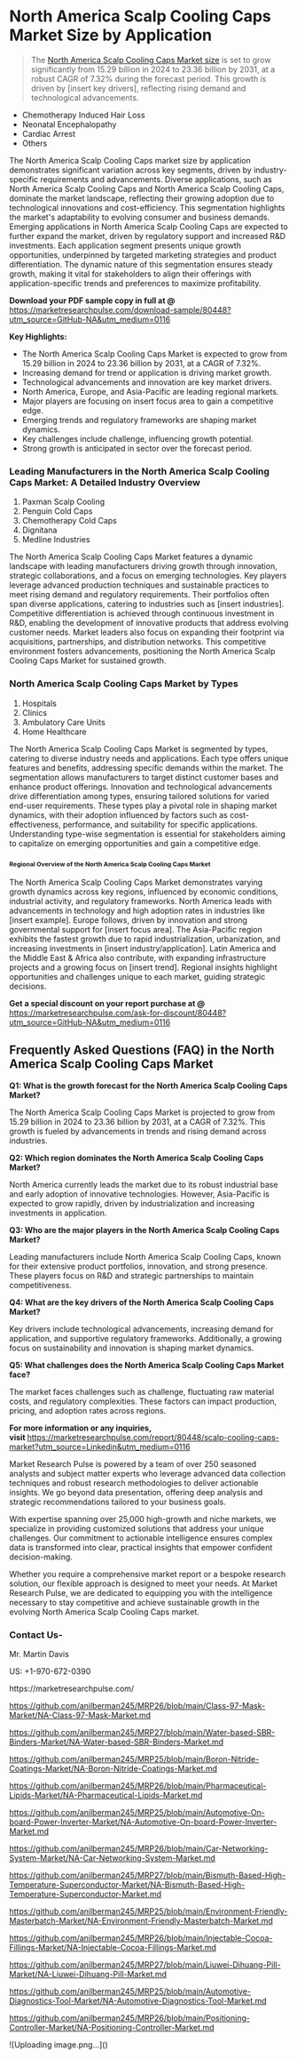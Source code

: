 <h1>North America Scalp Cooling Caps Market&nbsp;Size by Application</h1><blockquote><p>The <a href="https://marketresearchpulse.com/download-sample/80448?utm_source=GitHub-NA&amp;utm_medium=0116">North America Scalp Cooling Caps Market size</a> is set to grow significantly from 15.29 billion in 2024 to 23.36 billion by 2031, at a robust CAGR of 7.32% during the forecast period. This growth is driven by [insert key drivers], reflecting rising demand and technological advancements.</p></blockquote><ul><li>Chemotherapy Induced Hair Loss<li> Neonatal Encephalopathy<li> Cardiac Arrest<li> Others</li></ul><p>The North America Scalp Cooling Caps market size by application demonstrates significant variation across key segments, driven by industry-specific requirements and advancements. Diverse applications, such as North America Scalp Cooling Caps and North America Scalp Cooling Caps, dominate the market landscape, reflecting their growing adoption due to technological innovations and cost-efficiency. This segmentation highlights the market's adaptability to evolving consumer and business demands. Emerging applications in North America Scalp Cooling Caps are expected to further expand the market, driven by regulatory support and increased R&D investments. Each application segment presents unique growth opportunities, underpinned by targeted marketing strategies and product differentiation. The dynamic nature of this segmentation ensures steady growth, making it vital for stakeholders to align their offerings with application-specific trends and preferences to maximize profitability.</p><p><strong>Download your PDF sample copy in full at @ </strong><a href="https://marketresearchpulse.com/download-sample/80448?utm_source=GitHub-NA&amp;utm_medium=0116">https://marketresearchpulse.com/download-sample/80448?utm_source=GitHub-NA&amp;utm_medium=0116</a></p><p><strong>Key Highlights: </strong></p><ul><li>The North America Scalp Cooling Caps Market is expected to grow from 15.29 billion in 2024 to 23.36 billion by 2031, at a CAGR of 7.32%.</li><li>Increasing demand for trend or application is driving market growth.</li><li>Technological advancements and innovation are key market drivers.</li><li>North America, Europe, and Asia-Pacific are leading regional markets.</li><li>Major players are focusing on insert focus area to gain a competitive edge.</li><li>Emerging trends and regulatory frameworks are shaping market dynamics.</li><li>Key challenges include challenge, influencing growth potential.</li><li>Strong growth is anticipated in sector over the forecast period.</li></ul><h3>Leading Manufacturers in the North America Scalp Cooling Caps Market: A Detailed Industry Overview</h3><ol><li>Paxman Scalp Cooling</li><li>Penguin Cold Caps</li><li>Chemotherapy Cold Caps</li><li>Dignitana</li><li>Medline Industries</li></ol><div class="flex max-w-full flex-col flex-grow"><div class="min-h-8 text-message flex w-full flex-col items-end gap-2 whitespace-normal break-words [.text-message+&amp;]:mt-5" dir="auto" data-message-author-role="assistant" data-message-id="fd8432e4-4910-450d-b182-61b7bfb0a01f" data-message-model-slug="gpt-4o"><div class="flex w-full flex-col gap-1 empty:hidden first:pt-[3px]"><div class="markdown prose w-full break-words dark:prose-invert light"><p>The North America Scalp Cooling Caps Market features a dynamic landscape with leading manufacturers driving growth through innovation, strategic collaborations, and a focus on emerging technologies. Key players leverage advanced production techniques and sustainable practices to meet rising demand and regulatory requirements. Their portfolios often span diverse applications, catering to industries such as [insert industries]. Competitive differentiation is achieved through continuous investment in R&amp;D, enabling the development of innovative products that address evolving customer needs. Market leaders also focus on expanding their footprint via acquisitions, partnerships, and distribution networks. This competitive environment fosters advancements, positioning the North America Scalp Cooling Caps Market for sustained growth.</p></div></div></div></div><h3>North America Scalp Cooling Caps Market by Types</h3><ol><li>Hospitals<li> Clinics<li> Ambulatory Care Units<li> Home Healthcare</li></ol><div class="flex max-w-full flex-col flex-grow"><div class="min-h-8 text-message flex w-full flex-col items-end gap-2 whitespace-normal break-words [.text-message+&amp;]:mt-5" dir="auto" data-message-author-role="assistant" data-message-id="084470be-0bb7-4664-bddf-5156b4f41249" data-message-model-slug="gpt-4o-mini"><div class="flex w-full flex-col gap-1 empty:hidden first:pt-[3px]"><div class="markdown prose w-full break-words dark:prose-invert light"><p>The North America Scalp Cooling Caps Market is segmented by types, catering to diverse industry needs and applications. Each type offers unique features and benefits, addressing specific demands within the market. The segmentation allows manufacturers to target distinct customer bases and enhance product offerings. Innovation and technological advancements drive differentiation among types, ensuring tailored solutions for varied end-user requirements. These types play a pivotal role in shaping market dynamics, with their adoption influenced by factors such as cost-effectiveness, performance, and suitability for specific applications. Understanding type-wise segmentation is essential for stakeholders aiming to capitalize on emerging opportunities and gain a competitive edge.</p></div></div></div></div><h3><span style="font-size: 11px;">Regional Overview of the North America Scalp Cooling Caps Market</span></h3><div class="flex max-w-full flex-col flex-grow"><div class="min-h-8 text-message flex w-full flex-col items-end gap-2 whitespace-normal break-words [.text-message+&amp;]:mt-5" dir="auto" data-message-author-role="assistant" data-message-id="e9038762-ce64-4e30-91c9-9bd413514231" data-message-model-slug="gpt-4o-mini"><div class="flex w-full flex-col gap-1 empty:hidden first:pt-[3px]"><div class="markdown prose w-full break-words dark:prose-invert light"><p>The North America Scalp Cooling Caps Market demonstrates varying growth dynamics across key regions, influenced by economic conditions, industrial activity, and regulatory frameworks. North America leads with advancements in technology and high adoption rates in industries like [insert example]. Europe follows, driven by innovation and strong governmental support for [insert focus area]. The Asia-Pacific region exhibits the fastest growth due to rapid industrialization, urbanization, and increasing investments in [insert industry/application]. Latin America and the Middle East &amp; Africa also contribute, with expanding infrastructure projects and a growing focus on [insert trend]. Regional insights highlight opportunities and challenges unique to each market, guiding strategic decisions.</p></div></div></div></div><p><strong>Get a special discount on your report purchase at @ </strong><a href="https://marketresearchpulse.com/ask-for-discount/80448?utm_source=GitHub-NA&amp;utm_medium=0116">https://marketresearchpulse.com/ask-for-discount/80448?utm_source=GitHub-NA&amp;utm_medium=0116</a></p><h2>Frequently Asked Questions (FAQ) in the North America Scalp Cooling Caps Market</h2><p><strong>Q1: What is the growth forecast for the North America Scalp Cooling Caps Market?</strong></p><p>The North America Scalp Cooling Caps Market is projected to grow from 15.29 billion in 2024 to 23.36 billion by 2031, at a CAGR of 7.32%. This growth is fueled by advancements in trends and rising demand across industries.</p><p><strong>Q2: Which region dominates the North America Scalp Cooling Caps Market?</strong></p><p>North America currently leads the market due to its robust industrial base and early adoption of innovative technologies. However, Asia-Pacific is expected to grow rapidly, driven by industrialization and increasing investments in application.</p><p><strong>Q3: Who are the major players in the North America Scalp Cooling Caps Market?</strong></p><p>Leading manufacturers include North America Scalp Cooling Caps, known for their extensive product portfolios, innovation, and strong presence. These players focus on R&amp;D and strategic partnerships to maintain competitiveness.</p><p><strong>Q4: What are the key drivers of the North America Scalp Cooling Caps Market?</strong></p><p>Key drivers include technological advancements, increasing demand for application, and supportive regulatory frameworks. Additionally, a growing focus on sustainability and innovation is shaping market dynamics.</p><p><strong>Q5: What challenges does the North America Scalp Cooling Caps Market face?</strong></p><p>The market faces challenges such as challenge, fluctuating raw material costs, and regulatory complexities. These factors can impact production, pricing, and adoption rates across regions.</p><p><strong>For more information or any inquiries, visit&nbsp;</strong><a href="https://marketresearchpulse.com/report/80448/scalp-cooling-caps-market?utm_source=Linkedin&utm_medium=0116">https://marketresearchpulse.com/report/80448/scalp-cooling-caps-market?utm_source=Linkedin&utm_medium=0116</a></p><p>Market Research Pulse is powered by a team of over 250 seasoned analysts and subject matter experts who leverage advanced data collection techniques and robust research methodologies to deliver actionable insights. We go beyond data presentation, offering deep analysis and strategic recommendations tailored to your business goals.</p><p>With expertise spanning over 25,000 high-growth and niche markets, we specialize in providing customized solutions that address your unique challenges. Our commitment to actionable intelligence ensures complex data is transformed into clear, practical insights that empower confident decision-making.</p><p>Whether you require a comprehensive market report or a bespoke research solution, our flexible approach is designed to meet your needs. At Market Research Pulse, we are dedicated to equipping you with the intelligence necessary to stay competitive and achieve sustainable growth in the evolving North America Scalp Cooling Caps market.</p><h3><strong>Contact Us-</strong></h3><p>Mr. Martin Davis</p><p>US: +1-970-672-0390</p><p>https://marketresearchpulse.com/</p><p><a href="https://github.com/anilberman245/MRP26/blob/main/Class-97-Mask-Market/NA-Class-97-Mask-Market.md">https://github.com/anilberman245/MRP26/blob/main/Class-97-Mask-Market/NA-Class-97-Mask-Market.md</a></p><p><a href="https://github.com/anilberman245/MRP27/blob/main/Water-based-SBR-Binders-Market/NA-Water-based-SBR-Binders-Market.md">https://github.com/anilberman245/MRP27/blob/main/Water-based-SBR-Binders-Market/NA-Water-based-SBR-Binders-Market.md</a></p><p><a href="https://github.com/anilberman245/MRP25/blob/main/Boron-Nitride-Coatings-Market/NA-Boron-Nitride-Coatings-Market.md">https://github.com/anilberman245/MRP25/blob/main/Boron-Nitride-Coatings-Market/NA-Boron-Nitride-Coatings-Market.md</a></p><p><a href="https://github.com/anilberman245/MRP26/blob/main/Pharmaceutical-Lipids-Market/NA-Pharmaceutical-Lipids-Market.md">https://github.com/anilberman245/MRP26/blob/main/Pharmaceutical-Lipids-Market/NA-Pharmaceutical-Lipids-Market.md</a></p><p><a href="https://github.com/anilberman245/MRP25/blob/main/Automotive-On-board-Power-Inverter-Market/NA-Automotive-On-board-Power-Inverter-Market.md">https://github.com/anilberman245/MRP25/blob/main/Automotive-On-board-Power-Inverter-Market/NA-Automotive-On-board-Power-Inverter-Market.md</a></p><p><a href="https://github.com/anilberman245/MRP26/blob/main/Car-Networking-System-Market/NA-Car-Networking-System-Market.md">https://github.com/anilberman245/MRP26/blob/main/Car-Networking-System-Market/NA-Car-Networking-System-Market.md</a></p><p><a href="https://github.com/anilberman245/MRP27/blob/main/Bismuth-Based-High-Temperature-Superconductor-Market/NA-Bismuth-Based-High-Temperature-Superconductor-Market.md">https://github.com/anilberman245/MRP27/blob/main/Bismuth-Based-High-Temperature-Superconductor-Market/NA-Bismuth-Based-High-Temperature-Superconductor-Market.md</a></p><p><a href="https://github.com/anilberman245/MRP25/blob/main/Environment-Friendly-Masterbatch-Market/NA-Environment-Friendly-Masterbatch-Market.md">https://github.com/anilberman245/MRP25/blob/main/Environment-Friendly-Masterbatch-Market/NA-Environment-Friendly-Masterbatch-Market.md</a></p><p><a href="https://github.com/anilberman245/MRP26/blob/main/Injectable-Cocoa-Fillings-Market/NA-Injectable-Cocoa-Fillings-Market.md">https://github.com/anilberman245/MRP26/blob/main/Injectable-Cocoa-Fillings-Market/NA-Injectable-Cocoa-Fillings-Market.md</a></p><p><a href="https://github.com/anilberman245/MRP27/blob/main/Liuwei-Dihuang-Pill-Market/NA-Liuwei-Dihuang-Pill-Market.md">https://github.com/anilberman245/MRP27/blob/main/Liuwei-Dihuang-Pill-Market/NA-Liuwei-Dihuang-Pill-Market.md</a></p><p><a href="https://github.com/anilberman245/MRP25/blob/main/Automotive-Diagnostics-Tool-Market/NA-Automotive-Diagnostics-Tool-Market.md">https://github.com/anilberman245/MRP25/blob/main/Automotive-Diagnostics-Tool-Market/NA-Automotive-Diagnostics-Tool-Market.md</a></p><p><a href="https://github.com/anilberman245/MRP26/blob/main/Positioning-Controller-Market/NA-Positioning-Controller-Market.md">https://github.com/anilberman245/MRP26/blob/main/Positioning-Controller-Market/NA-Positioning-Controller-Market.md</a></p>
![Uploading image.png…]()
